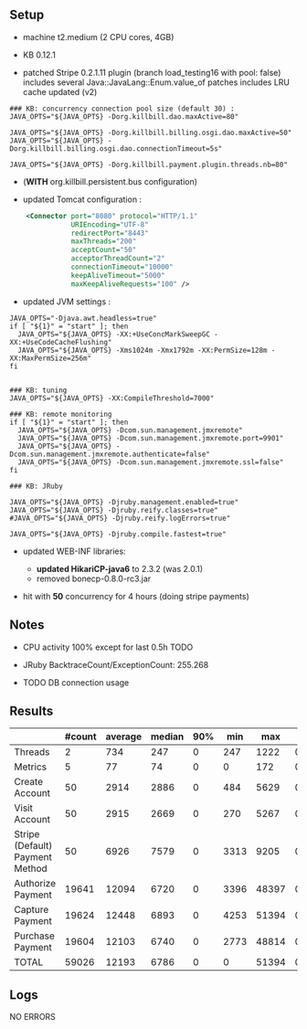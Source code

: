 ## Setup

- machine t2.medium (2 CPU cores, 4GB)

- KB 0.12.1
- patched Stripe 0.2.1.11 plugin (branch load_testing16 with pool: false)
  includes several Java::JavaLang::Enum.value_of patches
  includes LRU cache updated (v2)
  
```
### KB: concurrency connection pool size (default 30) :
JAVA_OPTS="${JAVA_OPTS} -Dorg.killbill.dao.maxActive=80"

JAVA_OPTS="${JAVA_OPTS} -Dorg.killbill.billing.osgi.dao.maxActive=50"
JAVA_OPTS="${JAVA_OPTS} -Dorg.killbill.billing.osgi.dao.connectionTimeout=5s"

JAVA_OPTS="${JAVA_OPTS} -Dorg.killbill.payment.plugin.threads.nb=80"
```

- (**WITH** org.killbill.persistent.bus configuration)

- updated Tomcat configuration :
```xml
    <Connector port="8080" protocol="HTTP/1.1"
               URIEncoding="UTF-8"
               redirectPort="8443"
               maxThreads="200"
               acceptCount="50"
               acceptorThreadCount="2"
               connectionTimeout="10000"
               keepAliveTimeout="5000"
               maxKeepAliveRequests="100" />
```

- updated JVM settings :
```
JAVA_OPTS="-Djava.awt.headless=true"
if [ "${1}" = "start" ]; then
  JAVA_OPTS="${JAVA_OPTS} -XX:+UseConcMarkSweepGC -XX:+UseCodeCacheFlushing"
  JAVA_OPTS="${JAVA_OPTS} -Xms1024m -Xmx1792m -XX:PermSize=128m -XX:MaxPermSize=256m"
fi


### KB: tuning
JAVA_OPTS="${JAVA_OPTS} -XX:CompileThreshold=7000"

### KB: remote monitoring
if [ "${1}" = "start" ]; then
  JAVA_OPTS="${JAVA_OPTS} -Dcom.sun.management.jmxremote"
  JAVA_OPTS="${JAVA_OPTS} -Dcom.sun.management.jmxremote.port=9901"
  JAVA_OPTS="${JAVA_OPTS} -Dcom.sun.management.jmxremote.authenticate=false"
  JAVA_OPTS="${JAVA_OPTS} -Dcom.sun.management.jmxremote.ssl=false"
fi

### KB: JRuby

JAVA_OPTS="${JAVA_OPTS} -Djruby.management.enabled=true"
JAVA_OPTS="${JAVA_OPTS} -Djruby.reify.classes=true"
#JAVA_OPTS="${JAVA_OPTS} -Djruby.reify.logErrors=true"

JAVA_OPTS="${JAVA_OPTS} -Djruby.compile.fastest=true"
```

- updated WEB-INF libraries:
  * **updated HikariCP-java6** to 2.3.2 (was 2.0.1)
  * removed bonecp-0.8.0-rc3.jar

- hit with **50** concurrency for 4 hours (doing stripe payments)

## Notes

* CPU activity 100% except for last 0.5h TODO
  
* JRuby BacktraceCount/ExceptionCount: 255.268

* TODO DB connection usage


## Results

|                                 | #count | average | median | 90% |  min |   max |   errors | bandwidth |
| ------------------------------- | ------ | ------- | ------ | --- | ---- | ----- | -------- | --------- |
|                         Threads |      2 |     734 |    247 |   0 |  247 |  1222 | 0.00000% |    0.02/s |
|                         Metrics |      5 |      77 |     74 |   0 |    0 |   172 | 0.20000% |    0.02/s |
|                  Create Account |     50 |    2914 |   2886 |   0 |  484 |  5629 | 0.00000% |     1.3/s |
|                   Visit Account |     50 |    2915 |   2669 |   0 |  270 |  5267 | 0.00000% |    1.81/s |
| Stripe (Default) Payment Method |     50 |    6926 |   7579 |   0 | 3313 |  9205 | 0.00000% |     1.1/s |
|               Authorize Payment |  19641 |   12094 |   6720 |   0 | 3396 | 48397 | 0.00000% |     1.2/s |
|                 Capture Payment |  19624 |   12448 |   6893 |   0 | 4253 | 51394 | 0.00000% |    1.06/s |
|                Purchase Payment |  19604 |   12103 |   6740 |   0 | 2773 | 48814 | 0.00000% |     1.2/s |
|                           TOTAL |  59026 |   12193 |   6786 |   0 |    0 | 51394 | 0.00002% |     3.5/s |


## Logs

NO ERRORS
